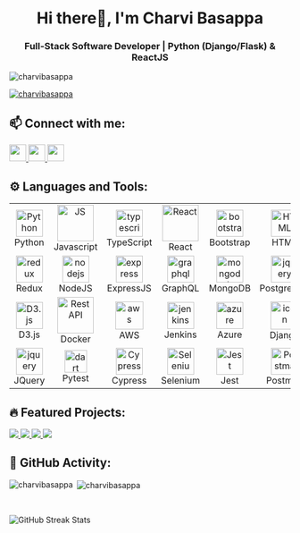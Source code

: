 <h1 align="center">Hi there👋, I'm Charvi Basappa</h1>
<h3 align="center">Full-Stack Software Developer | Python (Django/Flask) & ReactJS</h3>

<p align="left"> <img src="https://komarev.com/ghpvc/?username=charvibasappa&label=Profile%20views&color=0e75b6&style=flat" alt="charvibasappa" /> </p>

<p align="left"> <a href="https://github.com/ryo-ma/github-profile-trophy"><img src="https://github-profile-trophy.vercel.app/?username=charvibasappa" alt="charvibasappa" /></a> </p>

<!--🏆 Just starting my LeetCode journey - [Click here](https://leetcode.com/u/CharviBasappa/) to check out my progress! 🚀 -->

## 📫 Connect with me:
<p align="left">
  <a href="https://www.linkedin.com/in/charvibasappa/" target="_blank">
    <img src="https://img.shields.io/badge/-LinkedIn-blue?style=for-the-badge&logo=linkedin&logoColor=white" height="30"/>
  </a>
  <a href="https://github.com/CharviBasappa" target="_blank">
    <img src="https://img.shields.io/badge/-GitHub-black?style=for-the-badge&logo=github&logoColor=white" height="30"/>
  </a>
  <a href="mailto:cbasap0105@gmail.com" target="_blank">
    <img src="https://img.shields.io/badge/-Email-red?style=for-the-badge&logo=gmail&logoColor=white" height="30"/>
  </a>
</p>

## ⚙️ Languages and Tools:
<table>
  <tr>
    <td align="center" width="96">
      <img src="https://skillicons.dev/icons?i=python" width="48" height="48" alt="Python" />
      <br>Python
    </td>
<!--     <td align="center" width="96">
      <img src="https://skillicons.dev/icons?i=c#" width="48" height="48" alt="C#" />
      <br>C#
    </td> -->
    <td align="center" width="96">
        <img src="https://techstack-generator.vercel.app/js-icon.svg" alt="JS" width="65" height="65" />
      <br>Javascript
    </td>
    <td align="center"  width="96">
        <img src="https://skillicons.dev/icons?i=typescript" width="48" height="48" alt="typescript" />
      <br>TypeScript
    </td>
    <td align="center" width="96">
        <img src="https://techstack-generator.vercel.app/react-icon.svg" alt="React" width="65" height="65" />
      <br>React
    </td>
        <td align="center"  width="96">
        <img src="https://skillicons.dev/icons?i=bootstrap" width="48" height="48" alt="bootstrap" />
      <br>Bootstrap
    </td>
    <td align="center"  width="96">
        <img src="https://skillicons.dev/icons?i=html" width="48" height="48" alt="HTML" />
      <br>HTML
    </td>
    <td align="center" width="96">
        <img src="https://skillicons.dev/icons?i=css" width="48" height="48" alt="css" />
      <br>CSS
    </td>
    <td align="center" width="96">
        <img src="https://skillicons.dev/icons?i=sass" width="48" height="48" alt="sass" />
      <br>SASS
    </td>
  </tr>
  <tr>
    <td align="center" width="96">
        <img src="https://skillicons.dev/icons?i=redux" width="48" height="48" alt="redux" />
      <br>Redux
    </td>
<!--     <td align="center" width="96">
        <img src="https://skillicons.dev/icons?i=webpack" width="48" height="48" alt="webpack" />
      <br>Webpack
    </td>
    <td align="center" width="96">
        <img src="https://skillicons.dev/icons?i=babel" width="48" height="48" alt="babel" />
      <br>Babel
    </td>
    <td align="center" width="96">
        <img src="https://skillicons.dev/icons?i=tailwind" width="48" height="48" alt="tailwind" />
      <br>Tailwind
    </td> -->
    <td align="center" width="96">
        <img src="https://skillicons.dev/icons?i=nodejs" width="48" height="48" alt="nodejs" />
      <br>NodeJS
    </td>
    <td align="center" width="96">
        <img src="https://skillicons.dev/icons?i=express" width="48" height="48" alt="express" />
      <br>ExpressJS
    </td>
    <td align="center" width="96">
        <img src="https://skillicons.dev/icons?i=graphql" width="48" height="48" alt="graphql" />
      <br>GraphQL
    </td>
    <td align="center" width="96">
        <img src="https://skillicons.dev/icons?i=mongodb" width="48" height="48" alt="mongodb" />
      <br>MongoDB
    </td>
    <td align="center" width="96">
        <img src="https://skillicons.dev/icons?i=postgres" width="48" height="48" alt="jquery" />
      <br>PostgreSQL
    </td>
    <td align="center" width="96">
        <img src="https://skillicons.dev/icons?i=redis" width="48" height="48" alt="Redis" />
      <br>Redis
    </td>
    <td align="center" width="96">
        <img src="https://techstack-generator.vercel.app/mysql-icon.svg" width="48" height="48" alt="MySQL" />
      <br>MySQL
    </td>
  </tr>
<!--   <tr>
    <td align="center" width="96">
        <img src="https://skillicons.dev/icons?i=kafka" width="48" height="48" alt="kafka" />
      <br>Kafka
    </td>
    <td align="center" width="96">
        <img src="https://skillicons.dev/icons?i=flutter" width="48" height="48" alt="flutter" />
      <br>Flutter
    </td>
    <td align="center" width="96">
        <img src="https://skillicons.dev/icons?i=dart" width="48" height="48" alt="dart" />
      <br>Dart
    </td>
    <td align="center" width="96">
        <img src="https://skillicons.dev/icons?i=react" width="48" height="48" alt="reactnative" />
      <br>ReactNative
    </td>
  </tr> -->
  <tr>
    <td align="center" width="96">
      <img src="https://skillicons.dev/icons?i=d3" width="48" height="48" alt="D3.js" />
      <br>D3.js
    </td>
    <td align="center" width="96">
        <img src="https://techstack-generator.vercel.app/docker-icon.svg" width="65" height="65" alt="Rest API" />
      <br>Docker
    </td>
    <td align="center" width="96">
        <img src="https://techstack-generator.vercel.app/aws-icon.svg" alt="aws" width="50" height="50" />
      <br>AWS
    </td>
    <td align="center" width="96">
        <img src="https://skillicons.dev/icons?i=jenkins" width="48" height="48" alt="jenkins" />
      <br>Jenkins
    </td>
    <td align="center" width="96">
        <img src="https://skillicons.dev/icons?i=azure" width="48" height="48" alt="azure" />
      <br>Azure
    </td>
    <td align="center" width="96">
        <img src="https://techstack-generator.vercel.app/django-icon.svg" alt="icon" width="50" height="50" />
      <br>Django
    </td>
    <td align="center" width="96">
        <img src="https://skillicons.dev/icons?i=flask" width="48" height="48" alt="flask" />
      <br>Flask
    </td>
    <td align="center" width="96">
        <img src="https://techstack-generator.vercel.app/restapi-icon.svg" width="65" height="65" alt="Rest API" />
      <br>Rest API
    </td>
  </tr>
  <tr>
    <td align="center" width="96">
        <img src="https://skillicons.dev/icons?i=jquery" width="48" height="48" alt="jquery" />
      <br>JQuery
    </td>
    <td align="center" width="96">
        <img src="https://bruhin.software/img/logos/pytest.svg" width="40" height="40" alt="dart" />
      <br>Pytest
    </td>
    <td align="center" width="96">
      <img src="https://skillicons.dev/icons?i=cypress" width="48" height="48" alt="Cypress" />
      <br>Cypress
    </td>
    <td align="center" width="96">
        <img src="https://skillicons.dev/icons?i=selenium" width="48" height="48" alt="Selenium" />
      <br>Selenium
    </td>
    <td align="center" width="96">
      <img src="https://skillicons.dev/icons?i=jest" width="48" height="48" alt="Jest" />
      <br>Jest
    </td>
    <td align="center" width="96">
      <img src="https://skillicons.dev/icons?i=postman" width="48" height="48" alt="Postman" />
      <br>Postman
    </td>
    <td align="center" width="96">
        <img src="https://skillicons.dev/icons?i=git" width="48" height="48" alt="Git" />
      <br>Git
    </td>
    <td align="center"  width="96">
        <img src="https://skillicons.dev/icons?i=gitlab" width="48" height="48" alt="GitLab" />
      <br>GitLab
    </td>
  </tr>
</table>

## 🔥 Featured Projects:
<div>
  <a href="https://github.com/CharviBasappa/Fashora_Website">
    <img src="https://github-readme-stats.vercel.app/api/pin/?username=CharviBasappa&repo=Fashora_Website" />
  </a>
  <a href="https://github.com/CharviBasappa/AlgoBeats_Pygorithm">
    <img src="https://github-readme-stats.vercel.app/api/pin/?username=CharviBasappa&repo=AlgoBeats_Pygorithm" />
  </a>
  <a href="https://github.com/CharviBasappa/WeatherApp">
    <img src="https://github-readme-stats.vercel.app/api/pin/?username=CharviBasappa&repo=WeatherApp" />
  </a>
  <a href="https://github.com/CharviBasappa/TaskManager">
    <img src="https://github-readme-stats.vercel.app/api/pin/?username=CharviBasappa&repo=TaskManager" />
  </a>
</div>


## 🚀 GitHub Activity:
<p><img align="left" src="https://github-readme-stats.vercel.app/api?username=charvibasappa&show_icons=true&locale=en" alt="charvibasappa" /></p>
<p>&nbsp;<img align="center" src="https://github-readme-stats.vercel.app/api/top-langs?username=charvibasappa&langs_count=8&show_icons=true&locale=en&layout=compact" alt="charvibasappa" /></p>
<br/>
<p>
  <img src="https://streak-stats.demolab.com?user=CharviBasappa&theme=merco&hide_border=true&date_format=j%20M%5B%20Y%5D" alt="GitHub Streak Stats" />
</p>

<!--

- 🔭 I’m currently working on ...
- 🌱 I’m currently learning ...
- 👯 I’m looking to collaborate on ...
- 🤔 I’m looking for help with ...
- 💬 Ask me about ...
- 📫 How to reach me: ...
- 😄 Pronouns: ...
- ⚡ Fun fact: ...
-->
